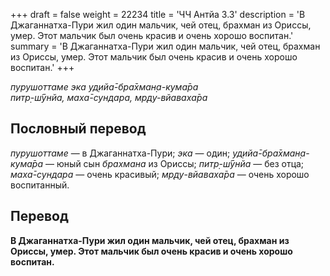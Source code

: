 +++
draft = false
weight = 22234
title = 'ЧЧ Антйа 3.3'
description = 'В Джаганнатха-Пури жил один мальчик, чей отец, брахман из Ориссы, умер. Этот мальчик был очень красив и очень хорошо воспитан.'
summary = 'В Джаганнатха-Пури жил один мальчик, чей отец, брахман из Ориссы, умер. Этот мальчик был очень красив и очень хорошо воспитан.'
+++

_пурушоттаме эка уд̣ийа̄-бра̄хман̣а-кума̄ра  
питр̣-ш́ӯнйа, маха̄-сундара, мр̣ду-вйаваха̄ра_

## Пословный перевод

_пурушоттаме_ — в Джаганнатха-Пури; _эка_ — один; _уд̣ийа̄_\-_бра̄хман̣а_\-_кума̄ра_ — юный сын _брахмана_ из Ориссы; _питр̣_\-_ш́ӯнйа_ — без отца; _маха̄_\-_сундара_ — очень красивый; _мр̣ду_\-_вйаваха̄ра_ — очень хорошо воспитанный.

## Перевод

**В Джаганнатха-Пури жил один мальчик, чей отец, брахман из Ориссы, умер. Этот мальчик был очень красив и очень хорошо воспитан.**
